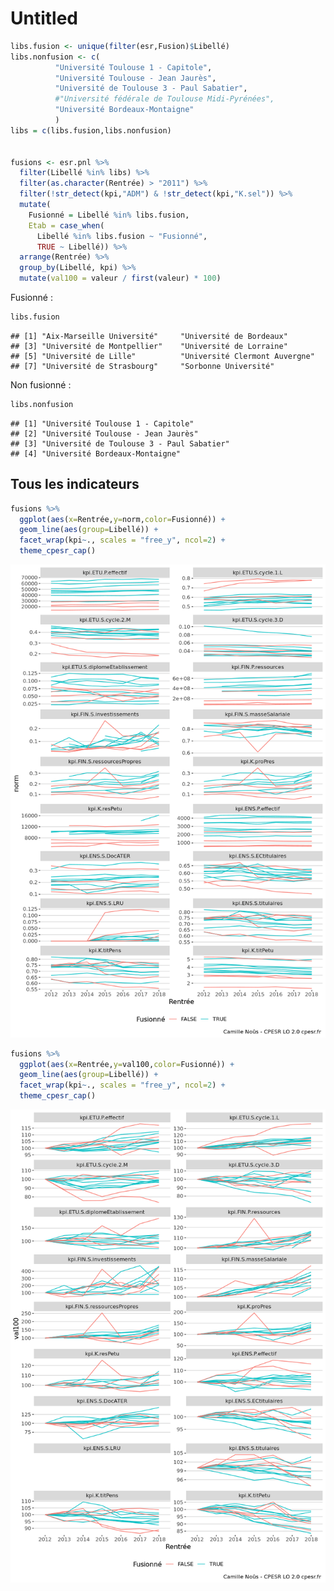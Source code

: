 Untitled
================

``` r
libs.fusion <- unique(filter(esr,Fusion)$Libellé)
libs.nonfusion <- c(
          "Université Toulouse 1 - Capitole",
          "Université Toulouse - Jean Jaurès",
          "Université de Toulouse 3 - Paul Sabatier",
          #"Université fédérale de Toulouse Midi-Pyrénées",
          "Université Bordeaux-Montaigne"
          )
libs = c(libs.fusion,libs.nonfusion)


fusions <- esr.pnl %>%
  filter(Libellé %in% libs) %>%
  filter(as.character(Rentrée) > "2011") %>%
  filter(!str_detect(kpi,"ADM") & !str_detect(kpi,"K.sel")) %>%
  mutate(
    Fusionné = Libellé %in% libs.fusion,
    Etab = case_when(
      Libellé %in% libs.fusion ~ "Fusionné",
      TRUE ~ Libellé)) %>%
  arrange(Rentrée) %>%
  group_by(Libellé, kpi) %>%
  mutate(val100 = valeur / first(valeur) * 100)
```

Fusionné :

``` r
libs.fusion
```

    ## [1] "Aix-Marseille Université"     "Université de Bordeaux"      
    ## [3] "Université de Montpellier"    "Université de Lorraine"      
    ## [5] "Université de Lille"          "Université Clermont Auvergne"
    ## [7] "Université de Strasbourg"     "Sorbonne Université"

Non fusionné :

``` r
libs.nonfusion
```

    ## [1] "Université Toulouse 1 - Capitole"        
    ## [2] "Université Toulouse - Jean Jaurès"       
    ## [3] "Université de Toulouse 3 - Paul Sabatier"
    ## [4] "Université Bordeaux-Montaigne"

## Tous les indicateurs

``` r
fusions %>%
  ggplot(aes(x=Rentrée,y=norm,color=Fusionné)) +
  geom_line(aes(group=Libellé)) +
  facet_wrap(kpi~., scales = "free_y", ncol=2) +
  theme_cpesr_cap()
```

![](Fusions_files/figure-gfm/kpis-1.png)<!-- -->

``` r
fusions %>%
  ggplot(aes(x=Rentrée,y=val100,color=Fusionné)) +
  geom_line(aes(group=Libellé)) +
  facet_wrap(kpi~., scales = "free_y", ncol=2) +
  theme_cpesr_cap()
```

![](Fusions_files/figure-gfm/kpis.val100-1.png)<!-- -->
